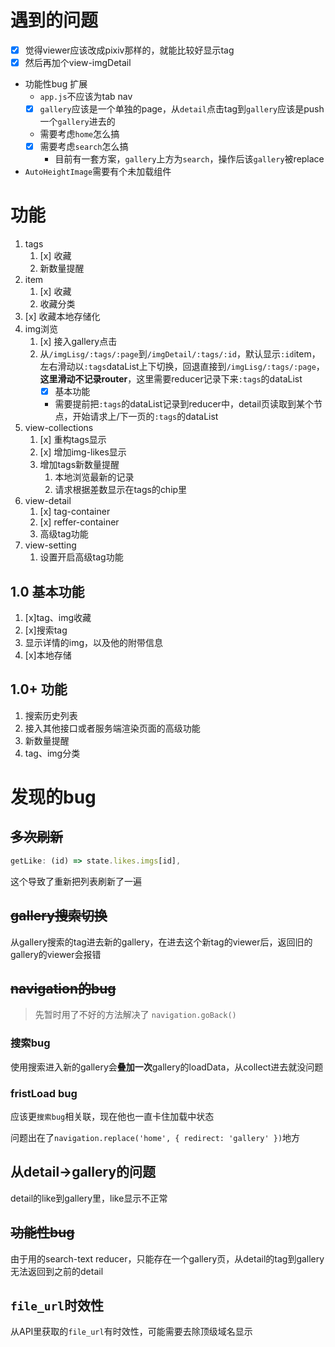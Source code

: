 # 遇到的问题
- [x] 觉得viewer应该改成pixiv那样的，就能比较好显示tag
- [x] 然后再加个view-imgDetail
- 功能性bug 扩展
  - `app.js`不应该为tab nav
  - [x] `gallery`应该是一个单独的page，从`detail`点击tag到`gallery`应该是push一个`gallery`进去的
  - 需要考虑`home`怎么搞
  - [x] 需要考虑`search`怎么搞
    - 目前有一套方案，`gallery`上方为`search`，操作后该`gallery`被replace
- `AutoHeightImage`需要有个未加载组件
# 功能

1. tags
   1. [x] 收藏
   2. 新数量提醒
2. item
   1. [x] 收藏
   2. 收藏分类
3. [x] 收藏本地存储化
4. img浏览
   1. [x] 接入gallery点击
   2. 从`/imgLisg/:tags/:page`到`/imgDetail/:tags/:id`，默认显示`:id`item，左右滑动以`:tags`dataList上下切换，回退直接到`/imgLisg/:tags/:page`，**这里滑动不记录router**，这里需要reducer记录下来`:tags`的dataList
      - [x] 基本功能
      - 需要提前把`:tags`的dataList记录到reducer中，detail页读取到某个节点，开始请求上/下一页的`:tags`的dataList
5. view-collections
   1. [x] 重构tags显示
   2. [x] 增加img-likes显示
   3. 增加tags新数量提醒
      1. 本地浏览最新的记录
      2. 请求根据差数显示在tags的chip里
6. view-detail
   1. [x] tag-container
   2. [x] reffer-container
   3. 高级tag功能
7. view-setting
   1. 设置开启高级tag功能

## 1.0 基本功能
1. [x]tag、img收藏
2. [x]搜索tag
3. 显示详情的img，以及他的附带信息
4. [x]本地存储

## 1.0+ 功能
1. 搜索历史列表
2. 接入其他接口或者服务端渲染页面的高级功能
3. 新数量提醒
4. tag、img分类
# 发现的bug
## ~~多次刷新~~
```js
getLike: (id) => state.likes.imgs[id],
```
这个导致了重新把列表刷新了一遍

## ~~gallery搜索切换~~
从gallery搜索的tag进去新的gallery，在进去这个新tag的viewer后，返回旧的gallery的viewer会报错

## ~~navigation的bug~~
> 先暂时用了不好的方法解决了
> `navigation.goBack()`

### 搜索bug
使用搜索进入新的gallery会**叠加一次**gallery的loadData，从collect进去就没问题

### fristLoad bug
应该更`搜索bug`相关联，现在他也一直卡住加载中状态

问题出在了`navigation.replace('home', { redirect: 'gallery' })`地方

## 从detail->gallery的问题
detail的like到gallery里，like显示不正常

## ~~功能性bug~~
由于用的search-text reducer，只能存在一个gallery页，从detail的tag到gallery无法返回到之前的detail

## `file_url`时效性
从API里获取的`file_url`有时效性，可能需要去除顶级域名显示
